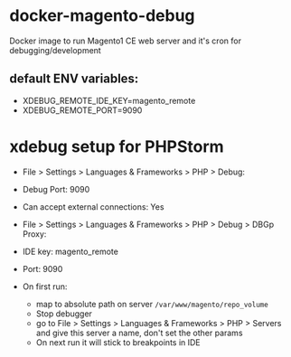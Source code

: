 # docker-magento-debug
Docker image to run Magento1 CE web server and it's cron for debugging/development

## default ENV variables:
* XDEBUG_REMOTE_IDE_KEY=magento_remote
* XDEBUG_REMOTE_PORT=9090


# xdebug setup for PHPStorm

* File > Settings > Languages & Frameworks > PHP > Debug:

 * Debug Port: 9090
 * Can accept external connections: Yes

* File > Settings > Languages & Frameworks > PHP > Debug > DBGp Proxy:

 * IDE key: magento_remote
 * Port: 9090

* On first run: 
  * map to absolute path on server `/var/www/magento/repo_volume` 
  * Stop debugger
  * go to File > Settings > Languages & Frameworks > PHP > Servers and give this server a name, don't set the other params
  * On next run it will stick to breakpoints in IDE
